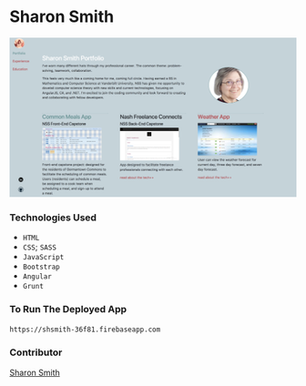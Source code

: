 # Sharon Smith 

#### 
![shSmith Site](https://raw.githubusercontent.com/SMITHsharon/shsmith/master/forReadMe.png)

### Technologies Used
- `HTML`
- `CSS`; `SASS`
- `JavaScript`
- `Bootstrap`
- `Angular`
- `Grunt`

### To Run The Deployed App
`https://shsmith-36f81.firebaseapp.com`


### Contributor
[Sharon Smith](https://github.com/SMITHsharon)
